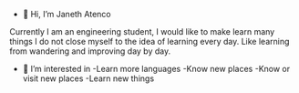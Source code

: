 - 👋 Hi, I’m Janeth Atenco

Currently I am an engineering student, I would like to make learn many things 
I do not close myself to the idea of ​​learning every day. 
Like learning from wandering and improving day by day.

- 👀 I’m interested in 
-Learn more languages
-Know new places
-Know or visit new places
-Learn new things



<!---
janeaf/janeaf is a ✨ special ✨ repository because its `README.md` (this file) appears on your GitHub profile.
You can click the Preview link to take a look at your changes.
--->

